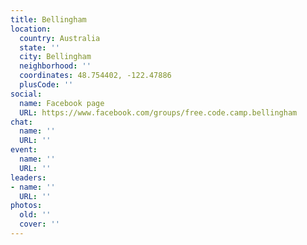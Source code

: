 ```yaml
---
title: Bellingham
location:
  country: Australia
  state: ''
  city: Bellingham
  neighborhood: ''
  coordinates: 48.754402, -122.47886
  plusCode: ''
social:
  name: Facebook page
  URL: https://www.facebook.com/groups/free.code.camp.bellingham
chat:
  name: ''
  URL: ''
event:
  name: ''
  URL: ''
leaders:
- name: ''
  URL: ''
photos:
  old: ''
  cover: ''
---
```

